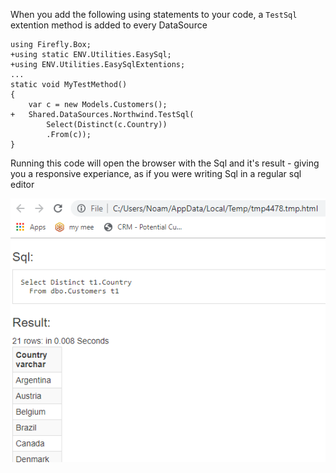 ﻿When you add the following using statements to your code, a `TestSql` extention method is added to every DataSource

```csdiff
using Firefly.Box;
+using static ENV.Utilities.EasySql;
+using ENV.Utilities.EasySqlExtentions;
...
static void MyTestMethod()
{
    var c = new Models.Customers();
+   Shared.DataSources.Northwind.TestSql(
        Select(Distinct(c.Country))
        .From(c));
}
```

Running this code will open the browser with the Sql and it's result - giving you a responsive experiance, as if you were writing Sql in a regular sql editor

![](2019-08-22_08h38_12.png)